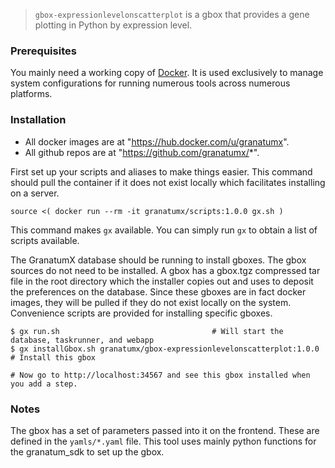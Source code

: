 > `gbox-expressionlevelonscatterplot` is a gbox that provides a gene plotting in Python by expression level.



### Prerequisites

You mainly need a working copy of [Docker](http://docker.com). It is used
exclusively to manage system configurations for running numerous tools
across numerous platforms.

### Installation

* All docker images are at "https://hub.docker.com/u/granatumx".
* All github repos are at "https://github.com/granatumx/*".

First set up your scripts and aliases to make things easier. This command should pull the container if
it does not exist locally which facilitates installing on a server.

```
source <( docker run --rm -it granatumx/scripts:1.0.0 gx.sh )
```

This command makes `gx` available. You can simply run `gx` to obtain a list of scripts available.

The GranatumX database should be running to install gboxes. The gbox sources do not need to be installed.
A gbox has a gbox.tgz compressed tar file in the root directory which the installer copies out and uses
to deposit the preferences on the database. Since these gboxes are in fact docker images, they will be
pulled if they do not exist locally on the system. Convenience scripts are provided for installing specific gboxes.


```
$ gx run.sh                                  # Will start the database, taskrunner, and webapp
$ gx installGbox.sh granatumx/gbox-expressionlevelonscatterplot:1.0.0  # Install this gbox

# Now go to http://localhost:34567 and see this gbox installed when you add a step.
```

### Notes

The gbox has a set of parameters passed into it on the frontend. These are defined in the `yamls/*.yaml` file.
This tool uses mainly python functions for the granatum_sdk to set up the gbox.

